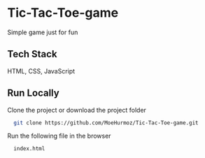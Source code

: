 
# Tic-Tac-Toe-game

Simple game just for fun


## Tech Stack

HTML, CSS, JavaScript


## Run Locally

Clone the project or download the project folder

```bash
  git clone https://github.com/MoeHurmoz/Tic-Tac-Toe-game.git
```

Run the following file in the browser

```bash
  index.html
```
